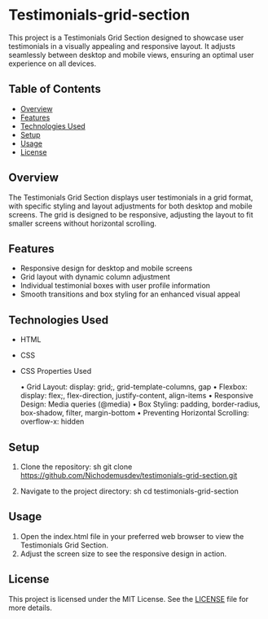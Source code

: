 # Testimonials-grid-section
This project is a Testimonials Grid Section designed to showcase user testimonials in a visually appealing and responsive layout. It adjusts seamlessly between desktop and mobile views, ensuring an optimal user experience on all devices.

## Table of Contents
- [Overview](#overview)
- [Features](#features)
- [Technologies Used](#technologies-used)
- [Setup](#setup)
- [Usage](#usage)
- [License](#license)

## Overview
The Testimonials Grid Section displays user testimonials in a grid format, with specific styling and layout adjustments for both desktop and mobile screens. The grid is designed to be responsive, adjusting the layout to fit smaller screens without horizontal scrolling.

## Features
- Responsive design for desktop and mobile screens
- Grid layout with dynamic column adjustment
- Individual testimonial boxes with user profile information
- Smooth transitions and box styling for an enhanced visual appeal

## Technologies Used
- HTML
- CSS
- CSS Properties Used

	•	Grid Layout: display: grid;, grid-template-columns, gap
	•	Flexbox: display: flex;, flex-direction, justify-content, align-items
	•	Responsive Design: Media queries (@media)
	•	Box Styling: padding, border-radius, box-shadow, filter, margin-bottom
	•	Preventing Horizontal Scrolling: overflow-x: hidden

## Setup
1. Clone the repository:
   sh
   git clone https://github.com/Nichodemusdev/testimonials-grid-section.git
   
2. Navigate to the project directory:
   sh
   cd testimonials-grid-section
   

## Usage
1. Open the index.html file in your preferred web browser to view the Testimonials Grid Section.
2. Adjust the screen size to see the responsive design in action.

## License
This project is licensed under the MIT License. See the [LICENSE](LICENSE) file for more details.
